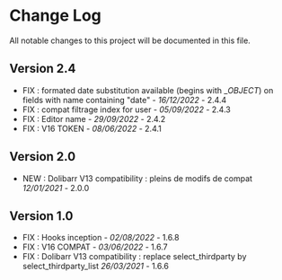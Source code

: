 # Change Log
All notable changes to this project will be documented in this file.



## Version 2.4

- FIX : formated date substitution available (begins with __OBJECT_) on fields with name containing "date" - *16/12/2022* - 2.4.4
- FIX : compat filtrage index for user - *05/09/2022* - 2.4.3
- FIX : Editor name - *29/09/2022* - 2.4.2
- FIX : V16 TOKEN - *08/06/2022* - 2.4.1  

## Version 2.0
- NEW : Dolibarr V13 compatibility : pleins de modifs de compat *12/01/2021* - 2.0.0

## Version 1.0
- FIX : Hooks inception - *02/08/2022* - 1.6.8
- FIX : V16 COMPAT - *03/06/2022* - 1.6.7  
- FIX : Dolibarr V13 compatibility : replace select_thirdparty by select_thirdparty_list *26/03/2021* - 1.6.6
